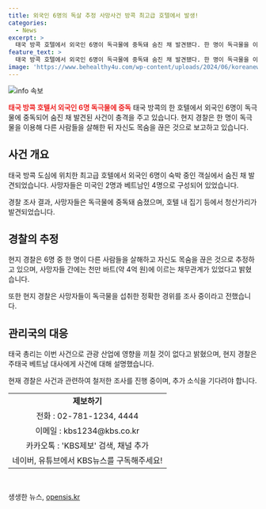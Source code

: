 ```yaml
---
title: 외국인 6명의 독살 추정 사망사건 방콕 최고급 호텔에서 발생!
categories:
  - News
excerpt: >
  태국 방콕 호텔에서 외국인 6명이 독극물에 중독돼 숨진 채 발견됐다. 한 명이 독극물을 이용해 나머지를 살해하고 자신도 목숨을 끊은 것으로 보인다. 이 사건은 현지에서 충격을 불러일으키고 있다. 사망자들은 숙박 중이었으나 체크아웃을 하지 않아 발견됐다. 현지 경찰은 천만 바트에 이르는 채무관계와 범행 가능성을 조사 중이다. 현지 정부는 관광 산업에 영향을 미치지 않을 것이라고 밝혔다. 현지 경찰은 독극물을 섭취한 경위를 조사 중이다.
feature_text: >
  태국 방콕 호텔에서 외국인 6명이 독극물에 중독돼 숨진 채 발견됐다. 한 명이 독극물을 이용해 나머지를 살해하고 자신도 목숨을 끊은 것으로 보인다. 이 사건은 현지에서 충격을 불러일으키고 있다. 사망자들은 숙박 중이었으나 체크아웃을 하지 않아 발견됐다. 현지 경찰은 천만 바트에 이르는 채무관계와 범행 가능성을 조사 중이다. 현지 정부는 관광 산업에 영향을 미치지 않을 것이라고 밝혔다. 현지 경찰은 독극물을 섭취한 경위를 조사 중이다.
image: 'https://www.behealthy4u.com/wp-content/uploads/2024/06/koreanews.jpg'
---
```


<p><img src="https://www.behealthy4u.com/wp-content/uploads/2024/06/koreanews.jpg" alt="info 속보" /></p>

<p><b><span style="color: #ee2323;">태국 방콕 호텔서 외국인 6명 독극물에 중독</span></b>
태국 방콕의 한 호텔에서 외국인 6명이 독극물에 중독되어 숨진 채 발견된 사건이 충격을 주고 있습니다. 현지 경찰은 한 명이 독극물을 이용해 다른 사람들을 살해한 뒤 자신도 목숨을 끊은 것으로 보고하고 있습니다.  </p>

<h2 data-ke-size="size26">사건 개요</h2>

<p>태국 방콕 도심에 위치한 최고급 호텔에서 외국인 6명이 숙박 중인 객실에서 숨진 채 발견되었습니다. 사망자들은 미국인 2명과 베트남인 4명으로 구성되어 있었습니다.</p>

<p data-ke-size="size16">경찰 조사 결과, 사망자들은 독극물에 중독돼 숨졌으며, 호텔 내 집기 등에서 청산가리가 발견되었습니다.</p>

<h2 data-ke-size="size26">경찰의 추정</h2>

<p>현지 경찰은 6명 중 한 명이 다른 사람들을 살해하고 자신도 목숨을 끊은 것으로 추정하고 있으며, 사망자들 간에는 천만 바트(약 4억 원)에 이르는 채무관계가 있었다고 밝혔습니다.</p>

<p data-ke-size="size16">또한 현지 경찰은 사망자들이 독극물을 섭취한 정확한 경위를 조사 중이라고 전했습니다.</p>

<h2 data-ke-size="size26">관리국의 대응</h2>

<p>태국 총리는 이번 사건으로 관광 산업에 영향을 끼칠 것이 없다고 밝혔으며, 현지 경찰은 주태국 베트남 대사에게 사건에 대해 설명했습니다.</p>

<p data-ke-size="size16">현재 경찰은 사건과 관련하여 철저한 조사를 진행 중이며, 추가 소식을 기다려야 합니다. </p>

<table>
    <tbody>
        <tr>
            <td style="text-align: center; height: 17px;"><b>제보하기</b></td>
        </tr>
        <tr>
            <td style="text-align: center; height: 17px;">전화 : 02-781-1234, 4444</td>
        </tr>
        <tr>
            <td style="text-align: center; height: 17px;">이메일 : kbs1234@kbs.co.kr</td>
        </tr>
        <tr>
            <td style="text-align: center; height: 17px;">카카오톡 : 'KBS제보' 검색, 채널 추가</td>
        </tr>
        <tr>
            <td style="text-align: center; height: 17px;">네이버, 유튜브에서 KBS뉴스를 구독해주세요!</td>
        </tr>
    </tbody>
</table>

<p data-ke-size="size16">&nbsp;</p>
생생한 뉴스, <a href="https://opensis.kr" rel="dofollow">opensis.kr</a>


